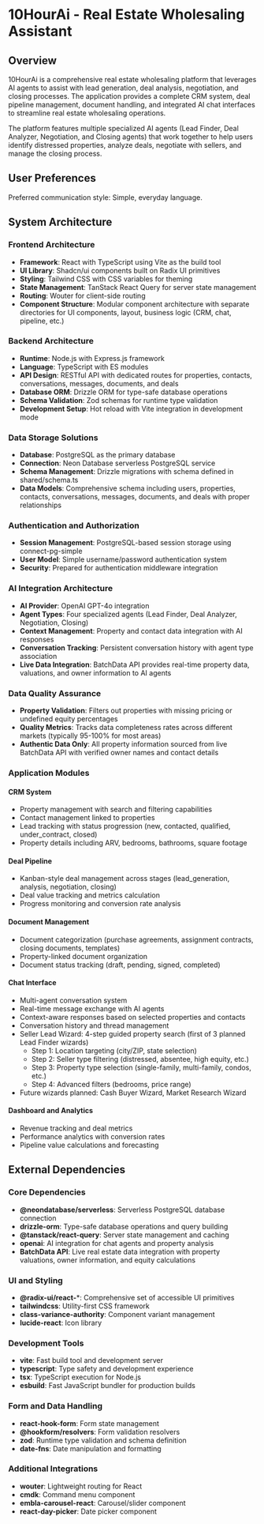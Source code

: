 # 10HourAi - Real Estate Wholesaling Assistant

## Overview

10HourAi is a comprehensive real estate wholesaling platform that leverages AI agents to assist with lead generation, deal analysis, negotiation, and closing processes. The application provides a complete CRM system, deal pipeline management, document handling, and integrated AI chat interfaces to streamline real estate wholesaling operations.

The platform features multiple specialized AI agents (Lead Finder, Deal Analyzer, Negotiation, and Closing agents) that work together to help users identify distressed properties, analyze deals, negotiate with sellers, and manage the closing process.

## User Preferences

Preferred communication style: Simple, everyday language.

## System Architecture

### Frontend Architecture
- **Framework**: React with TypeScript using Vite as the build tool
- **UI Library**: Shadcn/ui components built on Radix UI primitives
- **Styling**: Tailwind CSS with CSS variables for theming
- **State Management**: TanStack React Query for server state management
- **Routing**: Wouter for client-side routing
- **Component Structure**: Modular component architecture with separate directories for UI components, layout, business logic (CRM, chat, pipeline, etc.)

### Backend Architecture
- **Runtime**: Node.js with Express.js framework
- **Language**: TypeScript with ES modules
- **API Design**: RESTful API with dedicated routes for properties, contacts, conversations, messages, documents, and deals
- **Database ORM**: Drizzle ORM for type-safe database operations
- **Schema Validation**: Zod schemas for runtime type validation
- **Development Setup**: Hot reload with Vite integration in development mode

### Data Storage Solutions
- **Database**: PostgreSQL as the primary database
- **Connection**: Neon Database serverless PostgreSQL service
- **Schema Management**: Drizzle migrations with schema defined in shared/schema.ts
- **Data Models**: Comprehensive schema including users, properties, contacts, conversations, messages, documents, and deals with proper relationships

### Authentication and Authorization
- **Session Management**: PostgreSQL-based session storage using connect-pg-simple
- **User Model**: Simple username/password authentication system
- **Security**: Prepared for authentication middleware integration

### AI Integration Architecture
- **AI Provider**: OpenAI GPT-4o integration
- **Agent Types**: Four specialized agents (Lead Finder, Deal Analyzer, Negotiation, Closing)
- **Context Management**: Property and contact data integration with AI responses
- **Conversation Tracking**: Persistent conversation history with agent type association
- **Live Data Integration**: BatchData API provides real-time property data, valuations, and owner information to AI agents

### Data Quality Assurance
- **Property Validation**: Filters out properties with missing pricing or undefined equity percentages
- **Quality Metrics**: Tracks data completeness rates across different markets (typically 95-100% for most areas)
- **Authentic Data Only**: All property information sourced from live BatchData API with verified owner names and contact details

### Application Modules

#### CRM System
- Property management with search and filtering capabilities
- Contact management linked to properties
- Lead tracking with status progression (new, contacted, qualified, under_contract, closed)
- Property details including ARV, bedrooms, bathrooms, square footage

#### Deal Pipeline
- Kanban-style deal management across stages (lead_generation, analysis, negotiation, closing)
- Deal value tracking and metrics calculation
- Progress monitoring and conversion rate analysis

#### Document Management
- Document categorization (purchase agreements, assignment contracts, closing documents, templates)
- Property-linked document organization
- Document status tracking (draft, pending, signed, completed)

#### Chat Interface
- Multi-agent conversation system
- Real-time message exchange with AI agents
- Context-aware responses based on selected properties and contacts
- Conversation history and thread management
- Seller Lead Wizard: 4-step guided property search (first of 3 planned Lead Finder wizards)
  - Step 1: Location targeting (city/ZIP, state selection)
  - Step 2: Seller type filtering (distressed, absentee, high equity, etc.)
  - Step 3: Property type selection (single-family, multi-family, condos, etc.)
  - Step 4: Advanced filters (bedrooms, price range)
- Future wizards planned: Cash Buyer Wizard, Market Research Wizard

#### Dashboard and Analytics
- Revenue tracking and deal metrics
- Performance analytics with conversion rates
- Pipeline value calculations and forecasting

## External Dependencies

### Core Dependencies
- **@neondatabase/serverless**: Serverless PostgreSQL database connection
- **drizzle-orm**: Type-safe database operations and query building
- **@tanstack/react-query**: Server state management and caching
- **openai**: AI integration for chat agents and property analysis
- **BatchData API**: Live real estate data integration with property valuations, owner information, and equity calculations

### UI and Styling
- **@radix-ui/react-***: Comprehensive set of accessible UI primitives
- **tailwindcss**: Utility-first CSS framework
- **class-variance-authority**: Component variant management
- **lucide-react**: Icon library

### Development Tools
- **vite**: Fast build tool and development server
- **typescript**: Type safety and development experience
- **tsx**: TypeScript execution for Node.js
- **esbuild**: Fast JavaScript bundler for production builds

### Form and Data Handling
- **react-hook-form**: Form state management
- **@hookform/resolvers**: Form validation resolvers
- **zod**: Runtime type validation and schema definition
- **date-fns**: Date manipulation and formatting

### Additional Integrations
- **wouter**: Lightweight routing for React
- **cmdk**: Command menu component
- **embla-carousel-react**: Carousel/slider component
- **react-day-picker**: Date picker component